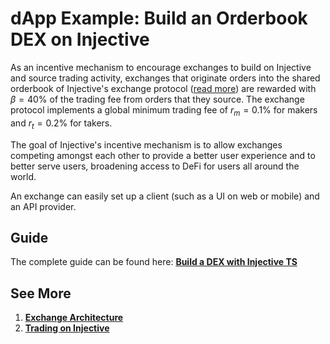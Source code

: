 # dApp Example: Build an Orderbook DEX on Injective

As an incentive mechanism to encourage exchanges to build on Injective and source trading activity, exchanges that originate orders into the shared orderbook of Injective's exchange protocol ([read more](../../modules/injective/exchange/)) are rewarded with $\beta = 40\%$ of the trading fee from orders that they source. The exchange protocol implements a global minimum trading fee of $r_m=0.1\%$ for makers and $r_t=0.2\%$ for takers.

The goal of Injective's incentive mechanism is to allow exchanges competing amongst each other to provide a better user experience and to better serve users, broadening access to DeFi for users all around the world.

An exchange can easily set up a client (such as a UI on web or mobile) and an API provider.

## Guide

The complete guide can be found here:
**[Build a DEX with Injective TS](https://docs.ts.injective.network/building-dapps/dapps-examples/dex)**

## See More

1. **[Exchange Architecture](./01_architecture.md)**
2. **[Trading on Injective](../../../trade/)**
